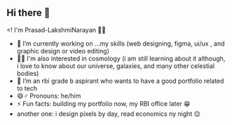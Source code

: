## Hi there 👋

<! I'm Prasad-LakshmiNarayan 🧑‍💻

- 🔭 I’m currently working on ...my skills (web designing, figma, ui/ux 
, and graphic design or video editing)
- 🌌🚀 I'm also interested in cosmology (i am still learning about it although, i love to know about our universe, galaxies, and many other celestial bodies)
- 🌱 I’m an rbi grade b aspirant who wants to have a good portfolio related to tech
- 😄♂️ Pronouns: he/him
- ⚡ Fun facts: building my portfolio now, my RBI office later 😁
- another one: i design pixels by day, read economics ny night 😌
